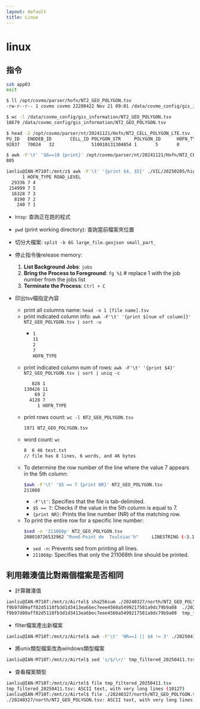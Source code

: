 ```yaml
---
layout: default
title: Linux
---
```


# linux
## 指令
```bash
ssh app03
exit
```
```bash
$ ll /opt/covmo/parser/hofn/NT2_GEO_POLYGON.tsv
-rw-r--r-- 1 covmo covmo 22280422 Nov 21 09:01 /data/covmo_config/gis_information/NT2_GEO_POLYGON.tsv
```
```bash
$ wc -l /data/covmo_config/gis_information/NT2_GEO_POLYGON.tsv
18679 /data/covmo_config/gis_information/NT2_GEO_POLYGON.tsv
```
```bash
$ head -2 /opt/covmo/parser/nt/20241121/Hofn/NT2_CELL_POLYGON_LTE.tsv
PU_ID   ENODEB_ID       CELL_ID POLYGON_STR     POLYGON_ID      HOFN_TYPE       POS_TYPE        POS_INDOOR_TYPE DIST_MIN        DIST_MA        X       ROAD_LEVEL
92037   70024   32              510010131304854 1       5       0       0       0       0
```
```bash
$ awk -F'\t' '$6==10 {print}' /opt/covmo/parser/nt/20241121/Hofn/NT2_CELL_POLYGON_LTE.tsv | wc -l
805
```
```bash
ianliu@IAN-M710T:/mnt/z$ awk -F'\t' '{print $4, $5}' ./VIL/20250205/highway.tsv  | uniq -c
      1 HOFN_TYPE ROAD_LEVEL
  29336 7 4
 154999 7 5
  16328 7 3
   8190 7 2
    240 7 1
```

- `htop`: 查詢正在跑的程式
- `pwd` (print working directory): 查詢當前檔案夾位置
- 切分大檔案: `split -b 6G large_file.geojson small_part_`
- 停止指令後release memory:
    1. **List Background Jobs**: `jobs`
    2. **Bring the Process to Foreground**: `fg %1`  # replace 1 with the job number from the jobs list
    3. **Terminate the Process**: `Ctrl + C`

- 印出tsv檔指定內容
    - print all columns name: `head -n 1 [file name].tsv`
    - print indicated column info: `awk -F'\t' '{print $[num of column]}' NT2_GEO_POLYGON.tsv | sort -u`
        - ```bash
          1
          11
          2
          7
          HOFN_TYPE
          ```
    - print indicated column num of rows: `awk -F'\t' '{print $4}' NT2_GEO_POLYGON.tsv | sort | uniq -c`
        ```bash
           828 1
        130426 11
            69 2
          4128 7
             1 HOFN_TYPE
        ```
    - print rows count: `wc -l NT2_GEO_POLYGON.tsv`
        ```bash
        1971 NT2_GEO_POLYGON.tsv
        ```
    - word count: `wc`
        ```bash
        8  6 46 test.txt
        // file has 8 lines, 6 words, and 46 bytes
        ```
    - To determine the row number of the line where the value 7 appears in the 5th column:
        ```bash
        $awk -F'\t' '$5 == 7 {print NR}' NT2_GEO_POLYGON.tsv
        211068
        ```
        - `-F'\t'`: Specifies that the file is tab-delimited.
        - `$5 == 7`: Checks if the value in the 5th column is equal to 7.
        - `{print NR}`: Prints the line number (NR) of the matching row.
    - To print the entire row for a specific line number:
        ```bash
        $sed -n '211068p' NT2_GEO_POLYGON.tsv
        208010726532962 "Rond-Point de  Toulsiac'h"     LINESTRING (-3.13493 47.62032, -3.13490 47.62040, -3.13491 47.62047, -3.13495 47.62051, -3.13502 47.62056, -3.13512 47.62058, -3.13522 47.62058, -3.13528 47.62056, -3.13535 47.62052, -3.13540 47.62047, -3.13541 47.62041, -3.13541 47.62037, -3.13536 47.62030, -3.13529 47.62026, -3.13525 47.62025, -3.13516 47.62024, -3.13508 47.62024, -3.13501 47.62026, -3.13493 47.62032, -3.13490 47.62022, -3.13485 47.62015, -3.13456 47.61981, -3.13409 47.61933, -3.13218 47.61738, -3.13174 47.61695, -3.13156 47.61677, -3.13073 47.61592, -3.12922 47.61437, -3.12875 47.61392)  7       3
        ```
        - `sed -n`: Prevents sed from printing all lines.
        - `211068p`: Specifies that only the 211068th line should be printed.

## 利用雜湊值比對兩個檔案是否相同
- 計算雜湊值
```bash
ianliu@IAN-M710T:/mnt/z/Airtel$ sha256sum ./20240327/north/NT2_GEO_POLYGON.tsv tmp_filtered_20250411_windows.tsv
f9b97d09aff82d5118fb3d1d3413ea6bec7eee4560a5499217581a9dc79b9a08  ./20240327/north/NT2_GEO_POLYGON.tsv
f9b97d09aff82d5118fb3d1d3413ea6bec7eee4560a5499217581a9dc79b9a08  tmp_filtered_20250411_windows.tsv
```

- filter檔案產出新檔案
```bash
ianliu@IAN-M710T:/mnt/z/Airtel$ awk -F'\t' 'NR==1 || $4 != 3' ./20250411/north/NT2_GEO_POLYGON.tsv > tmp_filtered_20250411.tsv
```

- 將unix類型檔案改為windows類型檔案
```bash
ianliu@IAN-M710T:/mnt/z/Airtel$ sed 's/$/\r/' tmp_filtered_20250411.tsv > tmp_filtered_20250411_windows.tsv
```

- 查看檔案類型
```bash
ianliu@IAN-M710T:/mnt/z/Airtel$ file tmp_filtered_20250411.tsv
tmp_filtered_20250411.tsv: ASCII text, with very long lines (10127)
ianliu@IAN-M710T:/mnt/z/Airtel$ file ./20240327/north/NT2_GEO_POLYGON.tsv
./20240327/north/NT2_GEO_POLYGON.tsv: ASCII text, with very long lines (10127), with CRLF line terminators
```